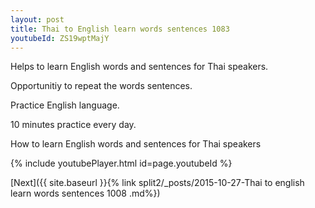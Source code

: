 ```yaml
---
layout: post
title: Thai to English learn words sentences 1083 
youtubeId: ZS19wptMajY
---
```

 
 
Helps to learn English words and sentences for Thai speakers.

Opportunitiy to repeat the words sentences. 

Practice English language. 
 
10 minutes practice every day. 
 
How to learn English words and sentences for Thai speakers 
 
{% include youtubePlayer.html id=page.youtubeId %}
 
 
[Next]({{ site.baseurl }}{% link  split2/_posts/2015-10-27-Thai to english learn words sentences 1008 .md%})
 

